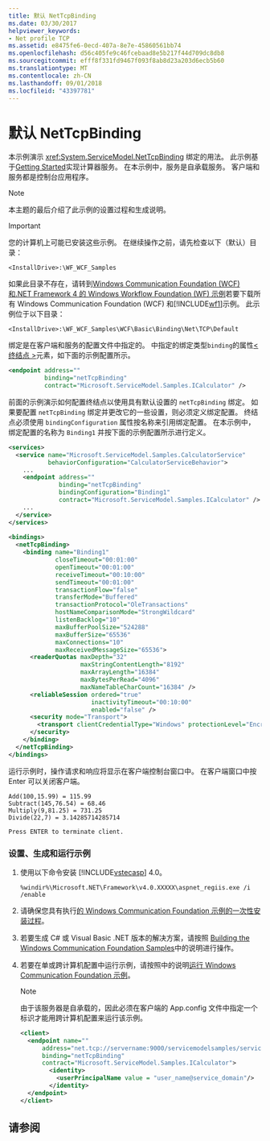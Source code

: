 ```yaml
---
title: 默认 NetTcpBinding
ms.date: 03/30/2017
helpviewer_keywords:
- Net profile TCP
ms.assetid: e8475fe6-0ecd-407a-8e7e-45860561bb74
ms.openlocfilehash: d56c405fe9c46fcebaad8e5b217f44d709dc8db8
ms.sourcegitcommit: efff8f331fd9467f093f8ab8d23a203d6ecb5b60
ms.translationtype: MT
ms.contentlocale: zh-CN
ms.lasthandoff: 09/01/2018
ms.locfileid: "43397781"
---
```

# <a name="default-nettcpbinding"></a>默认 NetTcpBinding
本示例演示 <xref:System.ServiceModel.NetTcpBinding> 绑定的用法。 此示例基于[Getting Started](../../../../docs/framework/wcf/samples/getting-started-sample.md)实现计算器服务。 在本示例中，服务是自承载服务。 客户端和服务都是控制台应用程序。  
  
> [!NOTE]
>  本主题的最后介绍了此示例的设置过程和生成说明。  
  
> [!IMPORTANT]
>  您的计算机上可能已安装这些示例。 在继续操作之前，请先检查以下（默认）目录：  
>   
>  `<InstallDrive>:\WF_WCF_Samples`  
>   
>  如果此目录不存在，请转到[Windows Communication Foundation (WCF) 和.NET Framework 4 的 Windows Workflow Foundation (WF) 示例](https://go.microsoft.com/fwlink/?LinkId=150780)若要下载所有 Windows Communication Foundation (WCF) 和[!INCLUDE[wf1](../../../../includes/wf1-md.md)]示例。 此示例位于以下目录：  
>   
>  `<InstallDrive>:\WF_WCF_Samples\WCF\Basic\Binding\Net\TCP\Default`  
  
 绑定是在客户端和服务的配置文件中指定的。 中指定的绑定类型`binding`的属性[\<终结点 >](https://msdn.microsoft.com/library/13aa23b7-2f08-4add-8dbf-a99f8127c017)元素，如下面的示例配置所示。  
  
```xml  
<endpoint address=""  
          binding="netTcpBinding"  
          contract="Microsoft.ServiceModel.Samples.ICalculator" />  
```  
  
 前面的示例演示如何配置终结点以使用具有默认设置的 `netTcpBinding` 绑定。 如果要配置 `netTcpBinding` 绑定并更改它的一些设置，则必须定义绑定配置。 终结点必须使用 `bindingConfiguration` 属性按名称来引用绑定配置。 在本示例中，绑定配置的名称为 `Binding1` 并按下面的示例配置所示进行定义。  
  
```xml  
<services>  
  <service name="Microsoft.ServiceModel.Samples.CalculatorService"  
           behaviorConfiguration="CalculatorServiceBehavior">  
    ...  
    <endpoint address=""  
              binding="netTcpBinding"  
              bindingConfiguration="Binding1"   
              contract="Microsoft.ServiceModel.Samples.ICalculator" />  
    ...  
  </service>  
</services>  
  
<bindings>  
  <netTcpBinding>  
    <binding name="Binding1"   
             closeTimeout="00:01:00"  
             openTimeout="00:01:00"   
             receiveTimeout="00:10:00"   
             sendTimeout="00:01:00"  
             transactionFlow="false"   
             transferMode="Buffered"   
             transactionProtocol="OleTransactions"  
             hostNameComparisonMode="StrongWildcard"   
             listenBacklog="10"  
             maxBufferPoolSize="524288"   
             maxBufferSize="65536"   
             maxConnections="10"  
             maxReceivedMessageSize="65536">  
      <readerQuotas maxDepth="32"   
                    maxStringContentLength="8192"   
                    maxArrayLength="16384"  
                    maxBytesPerRead="4096"   
                    maxNameTableCharCount="16384" />  
      <reliableSession ordered="true"   
                       inactivityTimeout="00:10:00"  
                       enabled="false" />  
      <security mode="Transport">  
        <transport clientCredentialType="Windows" protectionLevel="EncryptAndSign" />  
      </security>  
    </binding>  
  </netTcpBinding>  
</bindings>  
```  
  
 运行示例时，操作请求和响应将显示在客户端控制台窗口中。 在客户端窗口中按 Enter 可以关闭客户端。  
  
```  
Add(100,15.99) = 115.99  
Subtract(145,76.54) = 68.46  
Multiply(9,81.25) = 731.25  
Divide(22,7) = 3.14285714285714  
  
Press ENTER to terminate client.  
```  
  
### <a name="to-set-up-build-and-run-the-sample"></a>设置、生成和运行示例  
  
1.  使用以下命令安装 [!INCLUDE[vstecasp](../../../../includes/vstecasp-md.md)] 4.0。  
  
    ```  
    %windir%\Microsoft.NET\Framework\v4.0.XXXXX\aspnet_regiis.exe /i /enable  
    ```  
  
2.  请确保您具有执行[的 Windows Communication Foundation 示例的一次性安装过程](../../../../docs/framework/wcf/samples/one-time-setup-procedure-for-the-wcf-samples.md)。  
  
3.  若要生成 C# 或 Visual Basic .NET 版本的解决方案，请按照 [Building the Windows Communication Foundation Samples](../../../../docs/framework/wcf/samples/building-the-samples.md)中的说明进行操作。  
  
4.  若要在单或跨计算机配置中运行示例，请按照中的说明[运行 Windows Communication Foundation 示例](../../../../docs/framework/wcf/samples/running-the-samples.md)。  
  
    > [!NOTE]
    >  由于该服务器是自承载的，因此必须在客户端的 App.config 文件中指定一个标识才能用跨计算机配置来运行该示例。  
  
    ```xml  
    <client>  
      <endpoint name=""  
          address="net.tcp://servername:9000/servicemodelsamples/service"   
          binding="netTcpBinding"   
          contract="Microsoft.ServiceModel.Samples.ICalculator">  
            <identity>  
              <userPrincipalName value = "user_name@service_domain"/>  
            </identity>  
      </endpoint>  
    </client>  
    ```  
  
## <a name="see-also"></a>请参阅
